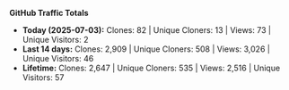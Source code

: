 
**GitHub Traffic Totals**

- **Today (2025-07-03):** Clones: 82 | Unique Cloners: 13 | Views: 73 | Unique Visitors: 2
- **Last 14 days:** Clones: 2,909 | Unique Cloners: 508 | Views: 3,026 | Unique Visitors: 46
- **Lifetime:** Clones: 2,647 | Unique Cloners: 535 | Views: 2,516 | Unique Visitors: 57
